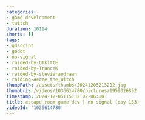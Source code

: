 ```yaml
---
categories:
- game development
- twitch
duration: 10114
shorts: []
tags:
- gdscript
- godot
- no-signal
- raided-by-QTkittE
- raided-by-TranceK
- raided-by-stevieraedrawn
- raiding-Aerze_the_Witch
thumbPath: /assets/thumbs/20241205213202.jpg
thumbUri: /videos/1036614780/pictures/1959026892
timestamp: 2024-12-05T15:32:02-06:00
title: escape room game dev | no signal (day 153)
videoId: '1036614780'
---
```


